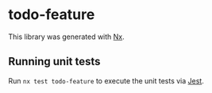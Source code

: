 # todo-feature

This library was generated with [Nx](https://nx.dev).

## Running unit tests

Run `nx test todo-feature` to execute the unit tests via [Jest](https://jestjs.io).
